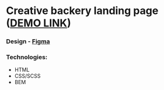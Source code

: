 # Creative backery landing page ([DEMO LINK](https://arthur-tolkachov.github.io/creative-backery/))

### Design - [Figma](https://www.figma.com/design/dY3izAm0Vspsmra4lQWQIP/Bakerlab_FE-students?node-id=11342-1168&t=85CnEPK2mMlSsHYi-4) 

### Technologies:
- HTML
- CSS/SCSS
- BEM
